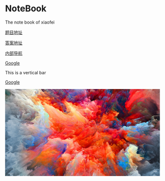 # NoteBook
The note book of xiaofei


[题目地址](https://www.jianshu.com/p/476b52ee4f1b)

[答案地址](https://blog.csdn.net/fashion2014/article/details/78826299)

[内部导航](./Java基础/Java基础--34--子类“覆盖”父类的成员变量.md)


[Google][link]

[link]: http://www.google.com/ "Google"


This is a vertical bar

[Google][link]

![this is pic](./Pictures/Explosion_1080.jpg "pci title" )


